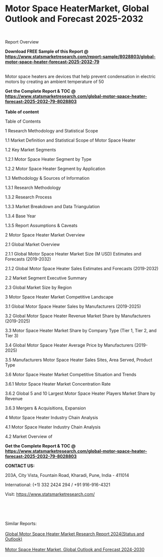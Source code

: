 <h1>Motor Space HeaterMarket, Global Outlook and Forecast 2025-2032</h1><br/><p>Report Overview</p><div><b>Download FREE Sample of this Report @ <a href="https://www.statsmarketresearch.com/download-free-sample/8028803/global-motor-space-heater-forecast-2025-2032-79">https://www.statsmarketresearch.com/report-sample/8028803/global-motor-space-heater-forecast-2025-2032-79</a></b></div><br><p>
 
 Motor space heaters are devices that help prevent condensation in electric motors by creating an ambient temperature of 50</p><div><b>Get the Complete Report & TOC @ <a href="https://www.statsmarketresearch.com/global-motor-space-heater-forecast-2025-2032-79-8028803">https://www.statsmarketresearch.com/global-motor-space-heater-forecast-2025-2032-79-8028803</a></b></div><br><b>Table of content</b><p>Table of Contents<br />
 
 1 Research Methodology and Statistical Scope<br />
 
 1.1 Market Definition and Statistical Scope of Motor Space Heater<br />
 
 1.2 Key Market Segments<br />
 
 1.2.1 Motor Space Heater Segment by Type<br />
 
 1.2.2 Motor Space Heater Segment by Application<br />
 
 1.3 Methodology & Sources of Information<br />
 
 1.3.1 Research Methodology<br />
 
 1.3.2 Research Process<br />
 
 1.3.3 Market Breakdown and Data Triangulation<br />
 
 1.3.4 Base Year<br />
 
 1.3.5 Report Assumptions & Caveats<br />
 
 2 Motor Space Heater Market Overview<br />
 
 2.1 Global Market Overview<br />
 
 2.1.1 Global Motor Space Heater Market Size (M USD) Estimates and Forecasts (2019-2032)<br />
 
 2.1.2 Global Motor Space Heater Sales Estimates and Forecasts (2019-2032)<br />
 
 2.2 Market Segment Executive Summary<br />
 
 2.3 Global Market Size by Region<br />
 
 3 Motor Space Heater Market Competitive Landscape<br />
 
 3.1 Global Motor Space Heater Sales by Manufacturers (2019-2025)<br />
 
 3.2 Global Motor Space Heater Revenue Market Share by Manufacturers (2019-2025)<br />
 
 3.3 Motor Space Heater Market Share by Company Type (Tier 1, Tier 2, and Tier 3)<br />
 
 3.4 Global Motor Space Heater Average Price by Manufacturers (2019-2025)<br />
 
 3.5 Manufacturers Motor Space Heater Sales Sites, Area Served, Product Type<br />
 
 3.6 Motor Space Heater Market Competitive Situation and Trends<br />
 
 3.6.1 Motor Space Heater Market Concentration Rate<br />
 
 3.6.2 Global 5 and 10 Largest Motor Space Heater Players Market Share by Revenue<br />
 
 3.6.3 Mergers & Acquisitions, Expansion<br />
 
 4 Motor Space Heater Industry Chain Analysis<br />
 
 4.1 Motor Space Heater Industry Chain Analysis<br />
 
 4.2 Market Overview of<br><div><b>Get the Complete Report & TOC @ <a href="https://www.statsmarketresearch.com/global-motor-space-heater-forecast-2025-2032-79-8028803">https://www.statsmarketresearch.com/global-motor-space-heater-forecast-2025-2032-79-8028803</a></b></div></p>
 
 <b>CONTACT US:</b><br>
 
 203A, City Vista, Fountain Road, Kharadi, Pune, India - 411014 <br>
 
 International: (+1) 332 2424 294 / +91 916-916-4321<br>
 
 Visit: <a href="https://www.statsmarketresearch.com/">https://www.statsmarketresearch.com/</a>
 
 <br>
 
 <br><br>Similar Reports: <br><br><a href="https://www.statsmarketresearch.com/global-motor-space-heater-2024-404-7921418">Global Motor Space Heater Market Research Report 2024(Status and Outlook)</a><br><br><a href="https://www.statsmarketresearch.com/global-motor-space-heater-forecast-2024-2030-126-7897378">Motor Space Heater Market, Global Outlook and Forecast 2024-2030</a><br><br>